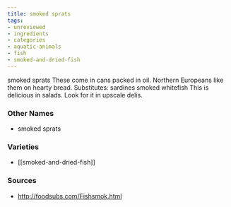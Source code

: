 ```yaml
---
title: smoked sprats
tags:
- unreviewed
- ingredients
- categories
- aquatic-animals
- fish
- smoked-and-dried-fish
---
```

smoked sprats These come in cans packed in oil. Northern Europeans like them on hearty bread. Substitutes: sardines smoked whitefish This is delicious in salads. Look for it in upscale delis.

### Other Names

* smoked sprats

### Varieties

* [[smoked-and-dried-fish]]

### Sources
* http://foodsubs.com/Fishsmok.html
